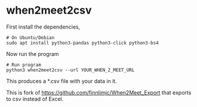# when2meet2csv

First install the dependencies,

    # On Ubuntu/Debian
    sudo apt install python3-pandas python3-click python3-bs4
    
Now run the program
    
    # Run program
    python3 when2meet2csv --url YOUR_WHEN_2_MEET_URL

This produces a *.csv file with your data in it.

This is fork of https://github.com/finnlimjc/When2Meet_Export that exports to
csv instead of Excel.
